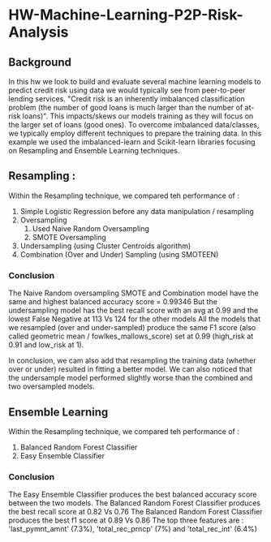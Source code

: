 # HW-Machine-Learning-P2P-Risk-Analysis
## Background
In this hw we look to build and evaluate several machine learning models to predict credit risk using data we would typically see from peer-to-peer lending services. "Credit risk is an inherently imbalanced classification problem (the number of good loans is much larger than the number of at-risk loans)". This impacts/skews our models training as they will focus on the larger set of loans (good ones). To overcome imbalanced data/classes, we typically employ different techniques to prepare the training data.
In this example we used the imbalanced-learn and Scikit-learn libraries focusing on Resampling and Ensemble Learning techniques. 

## Resampling :
Within the Resampling technique, we compared teh performance of :
1. Simple Logistic Regression before any data manipulation / resampling
2. Oversampling
   1. Used Naive Random Oversampling
   2. SMOTE Oversampling
3. Undersampling (using Cluster Centroids algorithm)
4. Combination (Over and Under) Sampling (using SMOTEEN)

### Conclusion
The Naive Random oversampling SMOTE and Combination model have the same and highest balanced accuracy score = 0.99346
But the undersampling model has the best recall score with an avg at 0.99 and the lowest False Negative at 113 Vs 124 for the other models All the models that we resampled (over and under-sampled) produce the same F1 score (also called geometric mean / fowlkes_mallows_score) set at 0.99 (high_risk at 0.91 and low_risk at 1). 

In conclusion, we cam also add that resampling the training data (whether over or under) resulted in fitting a better model. We can also noticed that the undersample model performed slightly worse than the combined and two oversampled models.

## Ensemble Learning
Within the Resampling technique, we compared teh performance of : 
1. Balanced Random Forest Classifier
2. Easy Ensemble Classifier

### Conclusion
The Easy Ensemble Classifier produces the best balanced accuracy score between the two models. 
The Balanced Random Forest Classifier produces the best recall score at 0.82 Vs 0.76
The Balanced Random Forest Classifier produces the best f1 score at 0.89 Vs 0.86
The top three features are : 'last_pymnt_amnt' (7.3%), 'total_rec_prncp' (7%) and 'total_rec_int' (6.4%)
